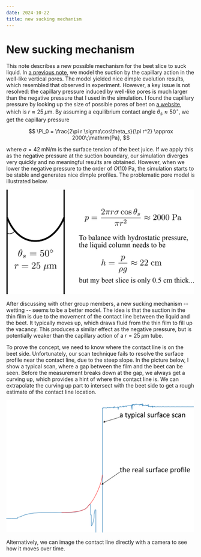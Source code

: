 ```yaml
---
date: 2024-10-22
title: new sucking mechanism
---
```


# New sucking mechanism

This note describes a new possible mechanism for the beet slice to suck liquid. In [a previous note](2024-08-13-dimple-simulation.md), we model the suction by the capillary action in the well-like vertical pores. The model yielded nice dimple evolution results, which resembled that observed in experiment. However, a key issue is not resolved: the capillary pressure induced by well-like pores is much larger than the negative pressure that I used in the simulation. I found the capillary pressure by looking up the size of possible pores of beet on [a website](https://www.nottingham.ac.uk/hiddenhalf/crop/sugar-beet.aspx), which is $r\approx 25\;\mu\mathrm{m}$. By assuming a equilibrium contact angle $\theta_s\approx 50^\circ$, we get the capillary pressure

$$
\Pi_0 = \frac{2\pi r \sigma\cos\theta_s}{\pi r^2} \approx 2000\;\mathrm{Pa},
$$

where $\sigma=42\;\mathrm{mN/m}$ is the surface tension of the beet juice. If we apply this as the negative pressure at the suction boundary, our simulation diverges very quickly and no meaningful results are obtained. However, when we lower the negative pressure to the order of $O(10)\;\mathrm{Pa}$, the simulation starts to be stable and generates nice dimple profiles. The problematic pore model is illustrated below.

<img src="/assets/images/2024/10/problematic-pore-model.png" width=500px>

After discussing with other group members, a new sucking mechanism -- wetting -- seems to be a better model. The idea is that the suction in the thin film is due to the movement of the contact line between the liquid and the beet. It typically moves up, which draws fluid from the thin film to fill up the vacancy. This produces a similar effect as the negative pressure, but is potentially weaker than the capillary action of a $r=25\;\mu\mathrm{m}$ tube.

To prove the concept, we need to know where the contact line is on the beet side. Unfortunately, our scan technique fails to resolve the surface profile near the contact line, due to the steep slope. In the picture below, I show a typical scan, where a gap between the film and the beet can be seen. Before the measurement breaks down at the gap, we always get a curving up, which provides a hint of where the contact line is. We can extrapolate the curving up part to intersect with the beet side to get a rough estimate of the contact line location. 

<img src="/assets/images/2024/10/extrapolation.png" width=500px> 

Alternatively, we can image the contact line directly with a camera to see how it moves over time. 
